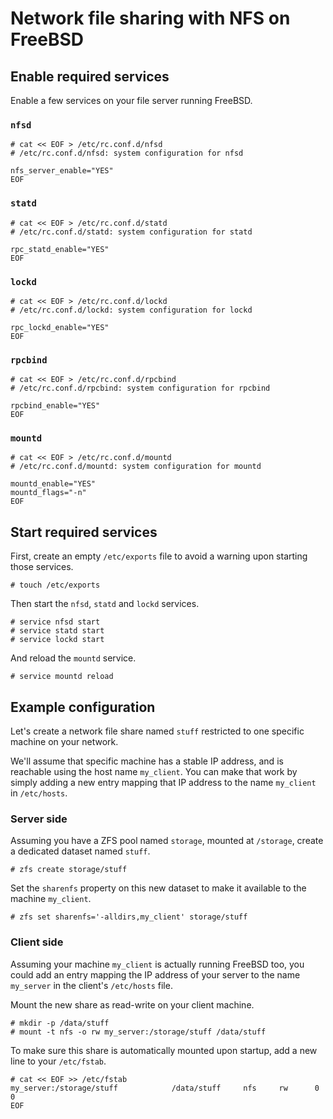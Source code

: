 # Network file sharing with NFS on FreeBSD

## Enable required services

Enable a few services on your file server running FreeBSD.

### `nfsd`

```
# cat << EOF > /etc/rc.conf.d/nfsd
# /etc/rc.conf.d/nfsd: system configuration for nfsd

nfs_server_enable="YES"
EOF
```

### `statd`

```
# cat << EOF > /etc/rc.conf.d/statd
# /etc/rc.conf.d/statd: system configuration for statd

rpc_statd_enable="YES"
EOF
```

### `lockd`

```
# cat << EOF > /etc/rc.conf.d/lockd
# /etc/rc.conf.d/lockd: system configuration for lockd

rpc_lockd_enable="YES"
EOF
```

### `rpcbind`

```
# cat << EOF > /etc/rc.conf.d/rpcbind
# /etc/rc.conf.d/rpcbind: system configuration for rpcbind

rpcbind_enable="YES"
EOF
```

### `mountd`

```
# cat << EOF > /etc/rc.conf.d/mountd
# /etc/rc.conf.d/mountd: system configuration for mountd

mountd_enable="YES"
mountd_flags="-n"
EOF
```


## Start required services

First, create an empty `/etc/exports` file to avoid a warning upon starting those services.

```
# touch /etc/exports
```

Then start the `nfsd`, `statd` and `lockd` services.

```
# service nfsd start
# service statd start
# service lockd start
```

And reload the `mountd` service.

```
# service mountd reload
```


## Example configuration

Let's create a network file share named `stuff` restricted to one specific machine on your network.

We'll assume that specific machine has a stable IP address, and is reachable using the host name `my_client`. You can make that work by simply adding a new entry mapping that IP address to the name `my_client` in `/etc/hosts`.

### Server side

Assuming you have a ZFS pool named `storage`, mounted at `/storage`, create a dedicated  dataset named `stuff`.

```
# zfs create storage/stuff
```

Set the `sharenfs` property on this new dataset to make it available to the machine `my_client`.

```
# zfs set sharenfs='-alldirs,my_client' storage/stuff
```

### Client side

Assuming your machine `my_client` is actually running FreeBSD too, you could add an entry mapping the IP address of your server to the name `my_server`  in the client's `/etc/hosts` file.

Mount the new share as read-write on your client machine.

```
# mkdir -p /data/stuff
# mount -t nfs -o rw my_server:/storage/stuff /data/stuff
```

To make sure this share is automatically mounted upon startup, add a new line to your `/etc/fstab`.

```
# cat << EOF >> /etc/fstab
my_server:/storage/stuff			/data/stuff		nfs		rw		0		0
EOF
```
